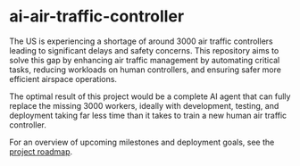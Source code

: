 # ai-air-traffic-controller
The US is experiencing a shortage of around 3000 air traffic controllers leading to significant delays and safety concerns. This repository aims to solve this gap by enhancing air traffic management by automating critical tasks, reducing workloads on human controllers, and ensuring safer more efficient airspace operations.

The optimal result of this project would be a complete AI agent that can fully replace the missing 3000 workers, ideally with development, testing, and deployment taking far less time than it takes to train a new human air traffic controller.

For an overview of upcoming milestones and deployment goals, see the [project roadmap](ROADMAP.md).
